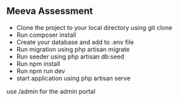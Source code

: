## Meeva  Assessment

- Clone the project to your local directory using git clone
- Run composer install
- Create your database and add to .env file
- Run migration using php artisan migrate
- Run seeder using php artisan db:seed
- Run npm install
- Run npm run dev
- start application using php artisan serve

use /admin for the admin portal
